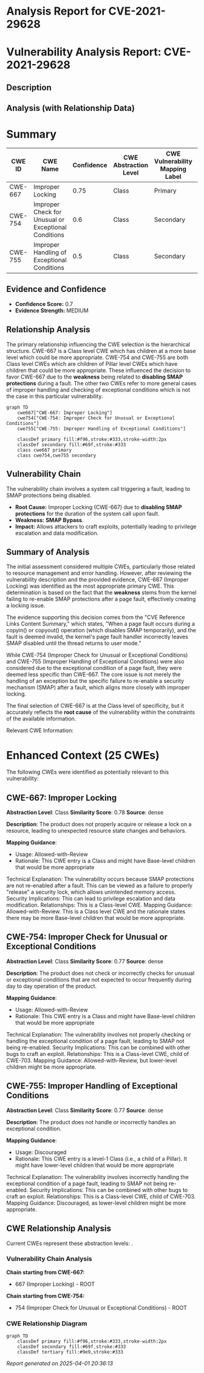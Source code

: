 # Analysis Report for CVE-2021-29628

# Vulnerability Analysis Report: CVE-2021-29628

## Description



## Analysis (with Relationship Data)

# Summary
| CWE ID | CWE Name | Confidence | CWE Abstraction Level | CWE Vulnerability Mapping Label | CWE-Vulnerability Mapping Notes |
|---|---|---|---|---|---|
| CWE-667 | Improper Locking | 0.75 | Class | Primary | Allowed-with-Review |
| CWE-754 | Improper Check for Unusual or Exceptional Conditions | 0.6 | Class | Secondary | Allowed-with-Review |
| CWE-755 | Improper Handling of Exceptional Conditions | 0.5 | Class | Secondary | Discouraged |

## Evidence and Confidence

*   **Confidence Score:** 0.7
*   **Evidence Strength:** MEDIUM

## Relationship Analysis
The primary relationship influencing the CWE selection is the hierarchical structure. CWE-667 is a Class level CWE which has children at a more base level which could be more appropriate. CWE-754 and CWE-755 are both Class level CWEs which are children of Pillar level CWEs which have children that could be more appropriate. These influenced the decision to favor CWE-667 due to the **weakness** being related to **disabling SMAP protections** during a fault. The other two CWEs refer to more general cases of improper handling and checking of exceptional conditions which is not the case in this particular vulnerability.

```mermaid
graph TD
    cwe667["CWE-667: Improper Locking"]
    cwe754["CWE-754: Improper Check for Unusual or Exceptional Conditions"]
    cwe755["CWE-755: Improper Handling of Exceptional Conditions"]

    classDef primary fill:#f96,stroke:#333,stroke-width:2px
    classDef secondary fill:#69f,stroke:#333
    class cwe667 primary
    class cwe754,cwe755 secondary
```

## Vulnerability Chain
The vulnerability chain involves a system call triggering a fault, leading to SMAP protections being disabled.
  - **Root Cause:** Improper Locking (CWE-667) due to **disabling SMAP protections** for the duration of the system call upon fault.
  - **Weakness:** **SMAP Bypass**.
  - **Impact:** Allows attackers to craft exploits, potentially leading to privilege escalation and data modification.

## Summary of Analysis
The initial assessment considered multiple CWEs, particularly those related to resource management and error handling. However, after reviewing the vulnerability description and the provided evidence, CWE-667 (Improper Locking) was identified as the most appropriate primary CWE. This determination is based on the fact that the **weakness** stems from the kernel failing to re-enable SMAP protections after a page fault, effectively creating a locking issue.

The evidence supporting this decision comes from the "CVE Reference Links Content Summary," which states, "When a page fault occurs during a copyin() or copyout() operation (which disables SMAP temporarily), and the fault is deemed invalid, the kernel's page fault handler incorrectly leaves SMAP disabled until the thread returns to user mode."

While CWE-754 (Improper Check for Unusual or Exceptional Conditions) and CWE-755 (Improper Handling of Exceptional Conditions) were also considered due to the exceptional condition of a page fault, they were deemed less specific than CWE-667. The core issue is not merely the handling of an exception but the specific failure to re-enable a security mechanism (SMAP) after a fault, which aligns more closely with improper locking.

The final selection of CWE-667 is at the Class level of specificity, but it accurately reflects the **root cause** of the vulnerability within the constraints of the available information.

Relevant CWE Information:

# Enhanced Context (25 CWEs)
The following CWEs were identified as potentially relevant to this vulnerability:

## CWE-667: Improper Locking
**Abstraction Level**: Class
**Similarity Score**: 0.78
**Source**: dense

**Description**:
The product does not properly acquire or release a lock on a resource, leading to unexpected resource state changes and behaviors.

**Mapping Guidance**:
- Usage: Allowed-with-Review
- Rationale: This CWE entry is a Class and might have Base-level children that would be more appropriate

Technical Explanation:
The vulnerability occurs because SMAP protections are not re-enabled after a fault. This can be viewed as a failure to properly "release" a security lock, which allows unintended memory access.
Security Implications: This can lead to privilege escalation and data modification.
Relationships: This is a Class-level CWE.
Mapping Guidance: Allowed-with-Review. This is a Class level CWE and the rationale states there may be more Base-level children that would be more appropriate.

## CWE-754: Improper Check for Unusual or Exceptional Conditions
**Abstraction Level**: Class
**Similarity Score**: 0.77
**Source**: dense

**Description**:
The product does not check or incorrectly checks for unusual or exceptional conditions that are not expected to occur frequently during day to day operation of the product.

**Mapping Guidance**:
- Usage: Allowed-with-Review
- Rationale: This CWE entry is a Class and might have Base-level children that would be more appropriate

Technical Explanation:
The vulnerability involves not properly checking or handling the exceptional condition of a page fault, leading to SMAP not being re-enabled.
Security Implications: This can be combined with other bugs to craft an exploit.
Relationships: This is a Class-level CWE, child of CWE-703.
Mapping Guidance: Allowed-with-Review, but lower-level children might be more appropriate.

## CWE-755: Improper Handling of Exceptional Conditions
**Abstraction Level**: Class
**Similarity Score**: 0.77
**Source**: dense

**Description**:
The product does not handle or incorrectly handles an exceptional condition.

**Mapping Guidance**:
- Usage: Discouraged
- Rationale: This CWE entry is a level-1 Class (i.e., a child of a Pillar). It might have lower-level children that would be more appropriate

Technical Explanation:
The vulnerability involves incorrectly handling the exceptional condition of a page fault, leading to SMAP not being re-enabled.
Security Implications: This can be combined with other bugs to craft an exploit.
Relationships: This is a Class-level CWE, child of CWE-703.
Mapping Guidance: Discouraged, as lower-level children might be more appropriate.


## CWE Relationship Analysis

Current CWEs represent these abstraction levels: .


### Vulnerability Chain Analysis

**Chain starting from CWE-667:**
- 667 (Improper Locking) - ROOT


**Chain starting from CWE-754:**
- 754 (Improper Check for Unusual or Exceptional Conditions) - ROOT



### CWE Relationship Diagram

```mermaid
graph TD
    classDef primary fill:#f96,stroke:#333,stroke-width:2px
    classDef secondary fill:#69f,stroke:#333
    classDef tertiary fill:#9e9,stroke:#333
```



*Report generated on 2025-04-01 20:36:13*

